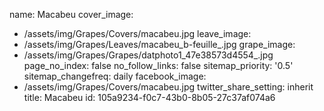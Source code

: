 name: Macabeu
cover_image:
  - /assets/img/Grapes/Covers/macabeu.jpg
leave_image:
  - /assets/img/Grapes/Leaves/macabeu_b-feuille_.jpg
grape_image:
  - /assets/img/Grapes/Grapes/datphoto1_47e38573d4554_.jpg
page_no_index: false
no_follow_links: false
sitemap_priority: '0.5'
sitemap_changefreq: daily
facebook_image:
  - /assets/img/Grapes/Covers/macabeu.jpg
twitter_share_setting: inherit
title: Macabeu
id: 105a9234-f0c7-43b0-8b05-27c37af074a6
